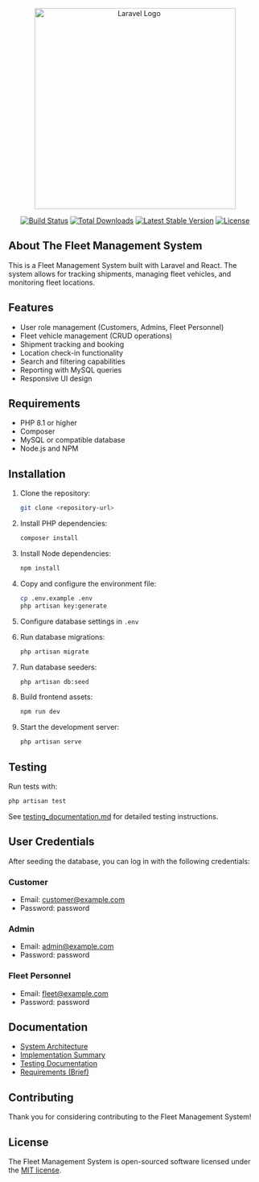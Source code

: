 <p align="center"><a href="https://laravel.com" target="_blank"><img src="https://raw.githubusercontent.com/laravel/art/master/logo-lockup/5%20SVG/2%20CMYK/1%20Full%20Color/laravel-logolockup-cmyk-red.svg" width="400" alt="Laravel Logo"></a></p>

<p align="center">
<a href="https://github.com/laravel/framework/actions"><img src="https://github.com/laravel/framework/workflows/tests/badge.svg" alt="Build Status"></a>
<a href="https://packagist.org/packages/laravel/framework"><img src="https://img.shields.io/packagist/dt/laravel/framework" alt="Total Downloads"></a>
<a href="https://packagist.org/packages/laravel/framework"><img src="https://img.shields.io/packagist/v/laravel/framework" alt="Latest Stable Version"></a>
<a href="https://packagist.org/packages/laravel/framework"><img src="https://img.shields.io/packagist/l/laravel/framework" alt="License"></a>
</p>

## About The Fleet Management System

This is a Fleet Management System built with Laravel and React. The system allows for tracking shipments, managing fleet vehicles, and monitoring fleet locations.

## Features

-   User role management (Customers, Admins, Fleet Personnel)
-   Fleet vehicle management (CRUD operations)
-   Shipment tracking and booking
-   Location check-in functionality
-   Search and filtering capabilities
-   Reporting with MySQL queries
-   Responsive UI design

## Requirements

-   PHP 8.1 or higher
-   Composer
-   MySQL or compatible database
-   Node.js and NPM

## Installation

1. Clone the repository:

    ```bash
    git clone <repository-url>
    ```

2. Install PHP dependencies:

    ```bash
    composer install
    ```

3. Install Node dependencies:

    ```bash
    npm install
    ```

4. Copy and configure the environment file:

    ```bash
    cp .env.example .env
    php artisan key:generate
    ```

5. Configure database settings in `.env`

6. Run database migrations:

    ```bash
    php artisan migrate
    ```

7. Run database seeders:

    ```bash
    php artisan db:seed
    ```

8. Build frontend assets:

    ```bash
    npm run dev
    ```

9. Start the development server:
    ```bash
    php artisan serve
    ```

## Testing

Run tests with:

```bash
php artisan test
```

See [testing_documentation.md](testing_documentation.md) for detailed testing instructions.

## User Credentials

After seeding the database, you can log in with the following credentials:

### Customer

-   Email: customer@example.com
-   Password: password

### Admin

-   Email: admin@example.com
-   Password: password

### Fleet Personnel

-   Email: fleet@example.com
-   Password: password

## Documentation

-   [System Architecture](refference/system_architecture.md)
-   [Implementation Summary](IMPLEMENTATION_SUMMARY.md)
-   [Testing Documentation](testing_documentation.md)
-   [Requirements (Brief)](refference/brief.md)

## Contributing

Thank you for considering contributing to the Fleet Management System!

## License

The Fleet Management System is open-sourced software licensed under the [MIT license](https://opensource.org/licenses/MIT).
